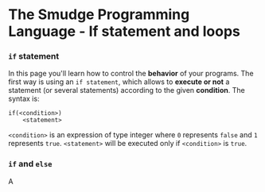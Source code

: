 # The Smudge Programming Language - If statement and loops

### `if` statement
In this page you'll learn how to control the **behavior** of your programs.
The first way is using an `if statement`, which allows to **execute or not**
a statement (or several statements) according to the given **condition**.
The syntax is:

```
if(<condition>)
    <statement>
```

`<condition>` is an expression of type integer where `0` represents `false` and `1` represents `true`.
`<statement>` will be executed only if `<condition>` is `true`.

### `if` and `else`
A
